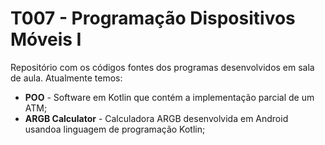 # T007 - Programação Dispositivos Móveis I

Repositório com os códigos fontes dos programas desenvolvidos em sala de aula. Atualmente temos:
* **POO** - Software em Kotlin que contém a implementação parcial de um ATM;
* **ARGB Calculator** - Calculadora ARGB desenvolvida em Android usandoa linguagem de programação Kotlin;
